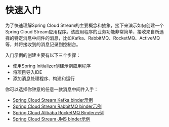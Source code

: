 # 快速入门


为了快速理解Spring Cloud Stream的主要概念和抽象，接下来演示如何创建一个Spring Cloud Stream应用程序。该应用程序的业务功能非常简单，接收来自所选择的特定消息中间件的消息，比如Kafka、RabbitMQ、RocketMQ、ActiveMQ等，并将接收到的消息记录到控制台。


入门示例的创建主要有以下三个步骤：

* 使用Spring Initializer创建示例应用程序
* 将项目导入IDE
* 添加消息处理程序、构建和运行

你可以选择你钟意的任意一款消息中间件入手：

* [Spring Cloud Stream Kafka binder示例](docs/spring-initializr-cloud-stream-kafka.md)
* [Spring Cloud Stream RabbitMQ binder示例](docs/spring-initializr-cloud-stream-rabbitmq.md)
* [Spring Cloud Alibaba RocketMQ Binder示例](docs/spring-initializr-cloud-stream-rocketmq.md)
* [Spring Cloud Stream JMS binder示例](docs/spring-initializr-cloud-stream-jms.md)